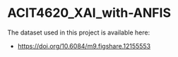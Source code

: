 # ACIT4620_XAI_with-ANFIS

The dataset used in this project is available here:
- https://doi.org/10.6084/m9.figshare.12155553